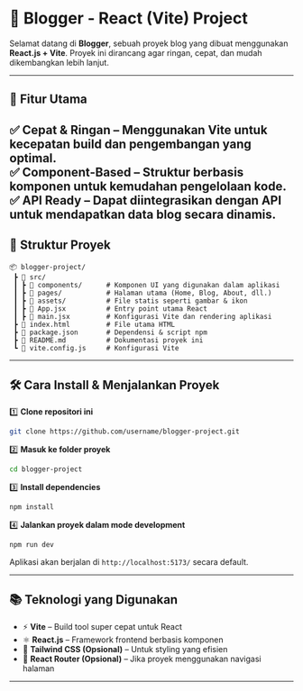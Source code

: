 # 🚀 Blogger - React (Vite) Project

Selamat datang di **Blogger**, sebuah proyek blog yang dibuat menggunakan **React.js + Vite**. Proyek ini dirancang agar ringan, cepat, dan mudah dikembangkan lebih lanjut.

---

## 📌 Fitur Utama
✅ **Cepat & Ringan** – Menggunakan Vite untuk kecepatan build dan pengembangan yang optimal.  
✅ **Component-Based** – Struktur berbasis komponen untuk kemudahan pengelolaan kode.  
✅ **API Ready** – Dapat diintegrasikan dengan API untuk mendapatkan data blog secara dinamis.  
---

## 📂 Struktur Proyek
```plaintext
📦 blogger-project/
 ┣ 📂 src/
 ┃ ┣ 📂 components/      # Komponen UI yang digunakan dalam aplikasi
 ┃ ┣ 📂 pages/           # Halaman utama (Home, Blog, About, dll.)
 ┃ ┣ 📂 assets/          # File statis seperti gambar & ikon
 ┃ ┣ 📜 App.jsx          # Entry point utama React
 ┃ ┣ 📜 main.jsx         # Konfigurasi Vite dan rendering aplikasi
 ┣ 📜 index.html         # File utama HTML
 ┣ 📜 package.json       # Dependensi & script npm
 ┣ 📜 README.md          # Dokumentasi proyek ini
 ┗ 📜 vite.config.js     # Konfigurasi Vite
```

---

## 🛠️ Cara Install & Menjalankan Proyek

1️⃣ **Clone repositori ini**  
```bash
git clone https://github.com/username/blogger-project.git
```

2️⃣ **Masuk ke folder proyek**  
```bash
cd blogger-project
```

3️⃣ **Install dependencies**  
```bash
npm install
```

4️⃣ **Jalankan proyek dalam mode development**  
```bash
npm run dev
```
Aplikasi akan berjalan di `http://localhost:5173/` secara default.

---

## 📚 Teknologi yang Digunakan
- ⚡ **Vite** – Build tool super cepat untuk React  
- ⚛ **React.js** – Framework frontend berbasis komponen  
- 🎨 **Tailwind CSS (Opsional)** – Untuk styling yang efisien  
- 🔗 **React Router (Opsional)** – Jika proyek menggunakan navigasi halaman  

---